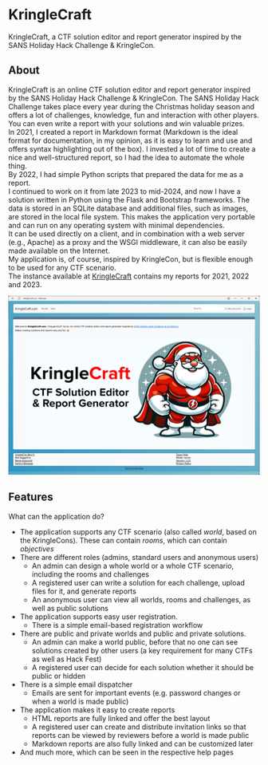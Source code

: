 # KringleCraft
KringleCraft, a CTF solution editor and report generator inspired by the SANS Holiday Hack Challenge & KringleCon.

## About

KringleCraft is an online CTF solution editor and report generator inspired by the SANS Holiday Hack Challenge & KringleCon. 
The SANS Holiday Hack Challenge takes place every year during the Christmas holiday season and offers a lot of challenges, knowledge, fun and interaction with other players.
You can even write a report with your solutions and win valuable prizes.  
In 2021, I created a report in Markdown format (Markdown is the ideal format for documentation, in my opinion, as it is easy to learn and use and offers syntax highlighting out of the box).
I invested a lot of time to create a nice and well-structured report, so I had the idea to automate the whole thing.   
By 2022, I had simple Python scripts that prepared the data for me as a report.  
I continued to work on it from late 2023 to mid-2024, and now I have a solution written in Python using the Flask and Bootstrap frameworks. 
The data is stored in an SQLite database and additional files, such as images, are stored in the local file system. 
This makes the application very portable and can run on any operating system with minimal dependencies.  
It can be used directly on a client, and in combination with a web server (e.g., Apache) as a proxy and the WSGI middleware, it can also be easily made available on the Internet.  
My application is, of course, inspired by KringleCon, but is flexible enough to be used for any CTF scenario.   
The instance available at [KringleCraft](https://craft.kringle.info) contains my reports for 2021, 2022 and 2023.

![Index](./docs/img/index.jpg)

## Features

What can the application do?

- The application supports any CTF scenario (also called *world*, based on the KringleCons). These can contain *rooms*, which can contain *objectives*
- There are different roles (admins, standard users and anonymous users)
    - An admin can design a whole world or a whole CTF scenario, including the rooms and challenges
    - A registered user can write a solution for each challenge, upload files for it, and generate reports
    - An anonymous user can view all worlds, rooms and challenges, as well as public solutions
- The application supports easy user registration.
    - There is a simple email-based registration workflow
- There are public and private worlds and public and private solutions.
    - An admin can make a world public, before that no one can see solutions created by other users (a key requirement for many CTFs as well as Hack Fest)
    - A registered user can decide for each solution whether it should be public or hidden
- There is a simple email dispatcher
    - Emails are sent for important events (e.g. password changes or when a world is made public)
- The application makes it easy to create reports
    - HTML reports are fully linked and offer the best layout
    - A registered user can create and distribute invitation links so that reports can be viewed by reviewers before a world is made public
    - Markdown reports are also fully linked and can be customized later
- And much more, which can be seen in the respective help pages
